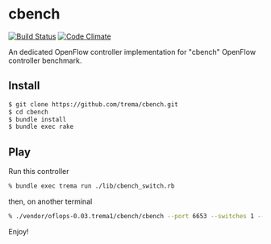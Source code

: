 cbench
======
[![Build Status](http://img.shields.io/travis/trema/cbench/develop.svg?style=flat)][travis]
[![Code Climate](http://img.shields.io/codeclimate/github/trema/cbench.svg?style=flat)][codeclimate]

An dedicated OpenFlow controller implementation for "cbench" OpenFlow
controller benchmark.

[travis]: http://travis-ci.org/trema/cbench
[codeclimate]: https://codeclimate.com/github/trema/cbench

Install
-------

```bash
$ git clone https://github.com/trema/cbench.git
$ cd cbench
$ bundle install
$ bundle exec rake
```


Play
----

Run this controller

```bash
% bundle exec trema run ./lib/cbench_switch.rb
```

then, on another terminal

```bash
% ./vendor/oflops-0.03.trema1/cbench/cbench --port 6653 --switches 1 --loops 10 --delay 1000
```

Enjoy!
